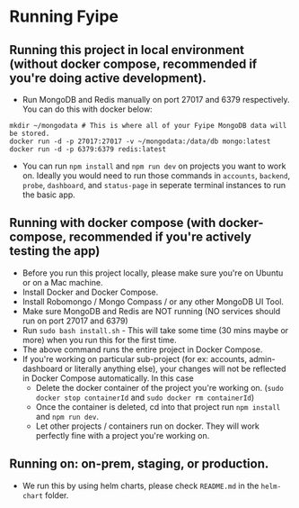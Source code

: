 # Running Fyipe

## Running this project in local environment (without docker compose, recommended if you're doing active development).

- Run MongoDB and Redis manually on port 27017 and 6379 respectively. You can do this with docker below: 

```
mkdir ~/mongodata # This is where all of your Fyipe MongoDB data will be stored. 
docker run -d -p 27017:27017 -v ~/mongodata:/data/db mongo:latest
docker run -d -p 6379:6379 redis:latest
```

- You can run `npm install` and `npm run dev` on projects you want to work on. Ideally you would need to run those commands in `accounts`, `backend`, `probe`, `dashboard`, and `status-page` in seperate terminal instances to run the basic app.

## Running with docker compose (with docker-compose, recommended if you're actively testing the app)

-   Before you run this project locally, please make sure you're on Ubuntu or on a Mac machine.
-   Install Docker and Docker Compose.
-   Install Robomongo / Mongo Compass / or any other MongoDB UI Tool.
-   Make sure MongoDB and Redis are NOT running (NO services should run on port 27017 and 6379)
-   Run `sudo bash install.sh` - This will take some time (30 mins maybe or more) when you run this for the first time.
-   The above command runs the entire project in Docker Compose.
-   If you're working on particular sub-project (for ex: accounts, admin-dashboard or literally anything else), your changes will not be reflected in Docker Compose automatically. In this case
    -   Delete the docker container of the project you're working on. (`sudo docker stop containerId` and `sudo docker rm containerId`)
    -   Once the container is deleted, cd into that project run `npm install` and `npm run dev`.
    -   Let other projects / containers run on docker. They will work perfectly fine with a project you're working on.



## Running on: on-prem, staging, or production.
- We run this by using helm charts, please check `README.md` in the `helm-chart` folder.